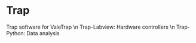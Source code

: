 # Trap
Trap software for ValeTrap \n
Trap-Labview: Hardware controllers \n
Trap-Python: Data analysis
